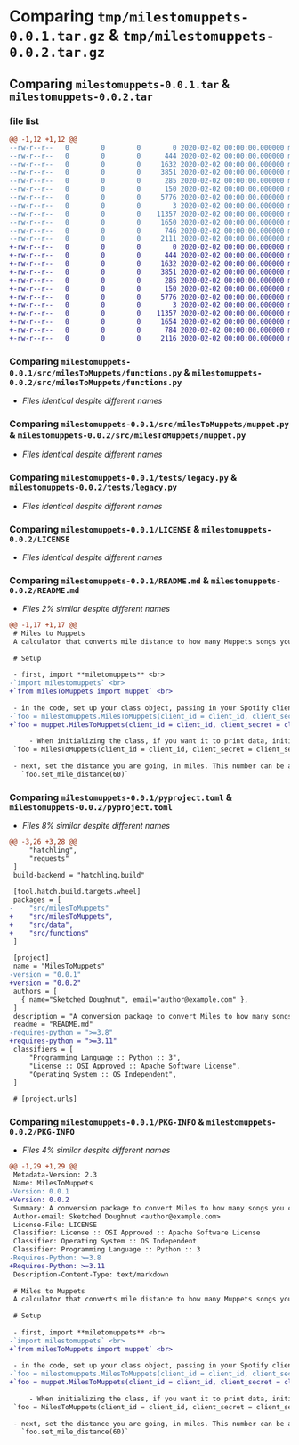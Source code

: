 # Comparing `tmp/milestomuppets-0.0.1.tar.gz` & `tmp/milestomuppets-0.0.2.tar.gz`

## Comparing `milestomuppets-0.0.1.tar` & `milestomuppets-0.0.2.tar`

### file list

```diff
@@ -1,12 +1,12 @@
--rw-r--r--   0        0        0        0 2020-02-02 00:00:00.000000 milestomuppets-0.0.1/src/milesToMuppets/__init__.py
--rw-r--r--   0        0        0      444 2020-02-02 00:00:00.000000 milestomuppets-0.0.1/src/milesToMuppets/data.py
--rw-r--r--   0        0        0     1632 2020-02-02 00:00:00.000000 milestomuppets-0.0.1/src/milesToMuppets/functions.py
--rw-r--r--   0        0        0     3851 2020-02-02 00:00:00.000000 milestomuppets-0.0.1/src/milesToMuppets/muppet.py
--rw-r--r--   0        0        0      285 2020-02-02 00:00:00.000000 milestomuppets-0.0.1/src/milesToMuppets/txt/links.txt
--rw-r--r--   0        0        0      150 2020-02-02 00:00:00.000000 milestomuppets-0.0.1/src/milesToMuppets/txt/notes.txt
--rw-r--r--   0        0        0     5776 2020-02-02 00:00:00.000000 milestomuppets-0.0.1/tests/legacy.py
--rw-r--r--   0        0        0        3 2020-02-02 00:00:00.000000 milestomuppets-0.0.1/tests/tmp
--rw-r--r--   0        0        0    11357 2020-02-02 00:00:00.000000 milestomuppets-0.0.1/LICENSE
--rw-r--r--   0        0        0     1650 2020-02-02 00:00:00.000000 milestomuppets-0.0.1/README.md
--rw-r--r--   0        0        0      746 2020-02-02 00:00:00.000000 milestomuppets-0.0.1/pyproject.toml
--rw-r--r--   0        0        0     2111 2020-02-02 00:00:00.000000 milestomuppets-0.0.1/PKG-INFO
+-rw-r--r--   0        0        0        0 2020-02-02 00:00:00.000000 milestomuppets-0.0.2/src/milesToMuppets/__init__.py
+-rw-r--r--   0        0        0      444 2020-02-02 00:00:00.000000 milestomuppets-0.0.2/src/milesToMuppets/data.py
+-rw-r--r--   0        0        0     1632 2020-02-02 00:00:00.000000 milestomuppets-0.0.2/src/milesToMuppets/functions.py
+-rw-r--r--   0        0        0     3851 2020-02-02 00:00:00.000000 milestomuppets-0.0.2/src/milesToMuppets/muppet.py
+-rw-r--r--   0        0        0      285 2020-02-02 00:00:00.000000 milestomuppets-0.0.2/src/milesToMuppets/txt/links.txt
+-rw-r--r--   0        0        0      150 2020-02-02 00:00:00.000000 milestomuppets-0.0.2/src/milesToMuppets/txt/notes.txt
+-rw-r--r--   0        0        0     5776 2020-02-02 00:00:00.000000 milestomuppets-0.0.2/tests/legacy.py
+-rw-r--r--   0        0        0        3 2020-02-02 00:00:00.000000 milestomuppets-0.0.2/tests/tmp
+-rw-r--r--   0        0        0    11357 2020-02-02 00:00:00.000000 milestomuppets-0.0.2/LICENSE
+-rw-r--r--   0        0        0     1654 2020-02-02 00:00:00.000000 milestomuppets-0.0.2/README.md
+-rw-r--r--   0        0        0      784 2020-02-02 00:00:00.000000 milestomuppets-0.0.2/pyproject.toml
+-rw-r--r--   0        0        0     2116 2020-02-02 00:00:00.000000 milestomuppets-0.0.2/PKG-INFO
```

### Comparing `milestomuppets-0.0.1/src/milesToMuppets/functions.py` & `milestomuppets-0.0.2/src/milesToMuppets/functions.py`

 * *Files identical despite different names*

### Comparing `milestomuppets-0.0.1/src/milesToMuppets/muppet.py` & `milestomuppets-0.0.2/src/milesToMuppets/muppet.py`

 * *Files identical despite different names*

### Comparing `milestomuppets-0.0.1/tests/legacy.py` & `milestomuppets-0.0.2/tests/legacy.py`

 * *Files identical despite different names*

### Comparing `milestomuppets-0.0.1/LICENSE` & `milestomuppets-0.0.2/LICENSE`

 * *Files identical despite different names*

### Comparing `milestomuppets-0.0.1/README.md` & `milestomuppets-0.0.2/README.md`

 * *Files 2% similar despite different names*

```diff
@@ -1,17 +1,17 @@
 # Miles to Muppets
 A calculator that converts mile distance to how many Muppets songs you can listen to.
 
 # Setup
 
 - first, import **miletomuppets** <br>
-`import milestomuppets` <br>
+`from milesToMuppets import muppet` <br>
 
 - in the code, set up your class object, passing in your Spotify client id and client secret (which can be obtained from Spotify for Developers for free) <br>
-`foo = milestomuppets.MilesToMuppets(client_id = client_id, client_secret = client_secret)` <br>
+`foo = muppet.MilesToMuppets(client_id = client_id, client_secret = client_secret)` <br>
 
     - When initializing the class, if you want it to print data, initialize the class as so. <br>
 `foo = MilesToMuppets(client_id = client_id, client_secret = client_secret, output_mode = 'print')`
 
 - next, set the distance you are going, in miles. This number can be anything, but 60 is used as an example here. <br>
   `foo.set_mile_distance(60)`
```

### Comparing `milestomuppets-0.0.1/pyproject.toml` & `milestomuppets-0.0.2/pyproject.toml`

 * *Files 8% similar despite different names*

```diff
@@ -3,26 +3,28 @@
     "hatchling",
     "requests"
 ]
 build-backend = "hatchling.build"
 
 [tool.hatch.build.targets.wheel]
 packages = [
-    "src/milesToMuppets"
+    "src/milesToMuppets",
+    "src/data",
+    "src/functions"
 ]
 
 [project]
 name = "MilesToMuppets"
-version = "0.0.1"
+version = "0.0.2"
 authors = [
   { name="Sketched Doughnut", email="author@example.com" },
 ]
 description = "A conversion package to convert Miles to how many songs you can listen to from the Muppets Album"
 readme = "README.md"
-requires-python = ">=3.8"
+requires-python = ">=3.11"
 classifiers = [
     "Programming Language :: Python :: 3",
     "License :: OSI Approved :: Apache Software License",
     "Operating System :: OS Independent",
 ]
 
 # [project.urls]
```

### Comparing `milestomuppets-0.0.1/PKG-INFO` & `milestomuppets-0.0.2/PKG-INFO`

 * *Files 4% similar despite different names*

```diff
@@ -1,29 +1,29 @@
 Metadata-Version: 2.3
 Name: MilesToMuppets
-Version: 0.0.1
+Version: 0.0.2
 Summary: A conversion package to convert Miles to how many songs you can listen to from the Muppets Album
 Author-email: Sketched Doughnut <author@example.com>
 License-File: LICENSE
 Classifier: License :: OSI Approved :: Apache Software License
 Classifier: Operating System :: OS Independent
 Classifier: Programming Language :: Python :: 3
-Requires-Python: >=3.8
+Requires-Python: >=3.11
 Description-Content-Type: text/markdown
 
 # Miles to Muppets
 A calculator that converts mile distance to how many Muppets songs you can listen to.
 
 # Setup
 
 - first, import **miletomuppets** <br>
-`import milestomuppets` <br>
+`from milesToMuppets import muppet` <br>
 
 - in the code, set up your class object, passing in your Spotify client id and client secret (which can be obtained from Spotify for Developers for free) <br>
-`foo = milestomuppets.MilesToMuppets(client_id = client_id, client_secret = client_secret)` <br>
+`foo = muppet.MilesToMuppets(client_id = client_id, client_secret = client_secret)` <br>
 
     - When initializing the class, if you want it to print data, initialize the class as so. <br>
 `foo = MilesToMuppets(client_id = client_id, client_secret = client_secret, output_mode = 'print')`
 
 - next, set the distance you are going, in miles. This number can be anything, but 60 is used as an example here. <br>
   `foo.set_mile_distance(60)`
```

